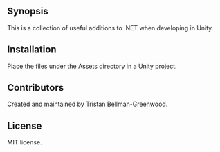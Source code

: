## Synopsis

This is a collection of useful additions to .NET when developing in Unity.

## Installation

Place the files under the Assets directory in a Unity project.

## Contributors

Created and maintained by Tristan Bellman-Greenwood. 

## License

MIT license.
